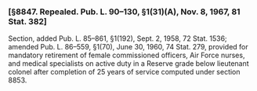 ### [§8847. Repealed. Pub. L. 90–130, §1(31)(A), Nov. 8, 1967, 81 Stat. 382] ###

Section, added Pub. L. 85–861, §1(192), Sept. 2, 1958, 72 Stat. 1536; amended Pub. L. 86–559, §1(70), June 30, 1960, 74 Stat. 279, provided for mandatory retirement of female commissioned officers, Air Force nurses, and medical specialists on active duty in a Reserve grade below lieutenant colonel after completion of 25 years of service computed under section 8853.